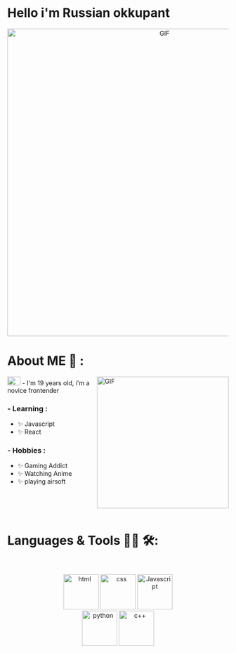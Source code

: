 # Hello i'm Russian okkupant

<div align="center">
<img hight="300" width="700" alt="GIF" align="center" src="https://media.tenor.com/hcmdj6HR4YEAAAAC/bang-anime.gif">
</div>



# About ME 💬 :
<p>
<img hight="400" width="300" alt="GIF" align="right" src="https://media2.giphy.com/media/4ilFRqgbzbx4c/giphy.gif">
<img src="https://upload.wikimedia.org/wikipedia/commons/thumb/f/f3/Flag_of_Russia.svg/800px-Flag_of_Russia.svg.png?20120812011549" height=20px width=30px> - I'm 19 years old, i'm a novice frontender
</p>


### - Learning :
- ✨ Javascript
- ✨ React

### - Hobbies : 
- ✨ Gaming Addict
- ✨ Watching Anime
- ✨ playing airsoft

</br>
</br>
</br>



# Languages & Tools 👨‍💻 🛠:
</br>

<p align="center">


<img src="https://cdn-icons-png.flaticon.com/128/174/174854.png" alt="html" width="80" hight="50">
<img src="https://cdn-icons-png.flaticon.com/128/732/732190.png" alt="css" width="80" hight="50">
<img src="https://cdn-icons-png.flaticon.com/128/5968/5968292.png" alt="Javascript" width="80" hight="50">
</br>
<img src="https://cdn-icons-png.flaticon.com/128/5968/5968350.png" alt="python" width="80" hight="50">
<img src="https://cdn-icons-png.flaticon.com/128/6132/6132222.png" alt="c++" width="80" hight="50">

</p>
</br>




